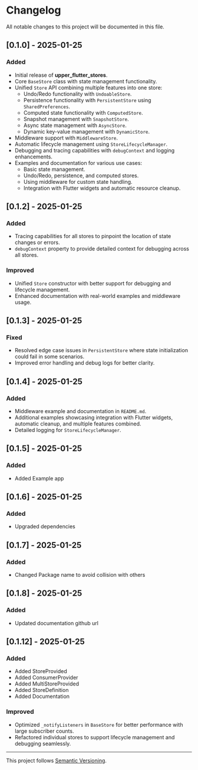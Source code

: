 # Changelog

All notable changes to this project will be documented in this file.

## [0.1.0] - 2025-01-25
### Added
- Initial release of **upper_flutter_stores**.
- Core `BaseStore` class with state management functionality.
- Unified `Store` API combining multiple features into one store:
  - Undo/Redo functionality with `UndoableStore`.
  - Persistence functionality with `PersistentStore` using `SharedPreferences`.
  - Computed state functionality with `ComputedStore`.
  - Snapshot management with `SnapshotStore`.
  - Async state management with `AsyncStore`.
  - Dynamic key-value management with `DynamicStore`.
- Middleware support with `MiddlewareStore`.
- Automatic lifecycle management using `StoreLifecycleManager`.
- Debugging and tracing capabilities with `debugContext` and logging enhancements.
- Examples and documentation for various use cases:
  - Basic state management.
  - Undo/Redo, persistence, and computed stores.
  - Using middleware for custom state handling.
  - Integration with Flutter widgets and automatic resource cleanup.

## [0.1.2] - 2025-01-25
### Added
- Tracing capabilities for all stores to pinpoint the location of state changes or errors.
- `debugContext` property to provide detailed context for debugging across all stores.

### Improved
- Unified `Store` constructor with better support for debugging and lifecycle management.
- Enhanced documentation with real-world examples and middleware usage.

## [0.1.3] - 2025-01-25
### Fixed
- Resolved edge case issues in `PersistentStore` where state initialization could fail in some scenarios.
- Improved error handling and debug logs for better clarity.

## [0.1.4] - 2025-01-25
### Added
- Middleware example and documentation in `README.md`.
- Additional examples showcasing integration with Flutter widgets, automatic cleanup, and multiple features combined.
- Detailed logging for `StoreLifecycleManager`.

## [0.1.5] - 2025-01-25
### Added
- Added Example app

## [0.1.6] - 2025-01-25
### Added
- Upgraded dependencies

## [0.1.7] - 2025-01-25
### Added
- Changed Package name to avoid collision with others

## [0.1.8] - 2025-01-25
### Added
- Updated documentation github url

## [0.1.12] - 2025-01-25
### Added
- Added StoreProvided
- Added ConsumerProvider
- Added MultiStoreProvided
- Added StoreDefinition
- Added Documentation

### Improved
- Optimized `_notifyListeners` in `BaseStore` for better performance with large subscriber counts.
- Refactored individual stores to support lifecycle management and debugging seamlessly.

---

This project follows [Semantic Versioning](https://semver.org/).
